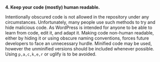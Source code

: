 **4. Keep your code (mostly) human readable.**

Intentionally obscured code is not allowed in the repository under any circumstances. Unfortunately, many people use such methods to try and hide malicious code. As WordPress is intended for anyone to be able to learn from code, edit it, and adapt it. Making code non-human readable, either by hiding it or using obscure naming conventions, forces future developers to face an unnecessary hurdle.  Minified code may be used, however the unminified versions should be included whenever possible. Using `p,a,c,k,e,r` or uglify is to be avoided.